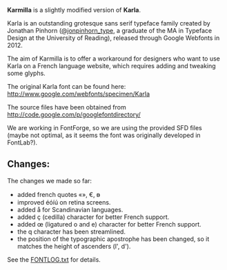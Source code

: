 **Karmilla** is a slightly modified version of **Karla**. 

Karla is an outstanding grotesque sans serif 
typeface family created by Jonathan Pinhorn ([@jonpinhorn_type](http://twitter.com/jonpinhorn_type), a graduate of the MA in Typeface Design at the University of Reading), released through Google Webfonts in 2012.

The aim of Karmilla is to offer a workaround for designers who want to use Karla on a French language website, which requires adding and tweaking some glyphs.

The original Karla font can be found here: http://www.google.com/webfonts/specimen/Karla

The source files have been obtained from http://code.google.com/p/googlefontdirectory/ 

We are working in FontForge, so we are using the provided SFD files (maybe not optimal, as it seems the font was originally developed in FontLab?).

## Changes:

The changes we made so far:

* added french quotes «», €, ᴃ
* improved éóíú on retina screens.
* added å for Scandinavian languages.
* added ç (cedilla) character for better French support.
* added œ (ligatured o and e) character for better French support.
* the q character has been streamlined.
* the position of the typographic apostrophe has been changed, so it matches the height of ascenders (l', d').

See the [FONTLOG.txt](https://github.com/ms-studio/karmilla/blob/master/FONTLOG.txt) for details.